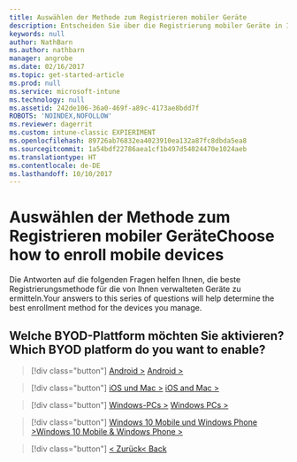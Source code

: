 ```yaml
---
title: Auswählen der Methode zum Registrieren mobiler Geräte
description: Entscheiden Sie über die Registrierung mobiler Geräte in Intune durch Beantworten einiger einfacher Fragen
keywords: null
author: NathBarn
ms.author: nathbarn
manager: angrobe
ms.date: 02/16/2017
ms.topic: get-started-article
ms.prod: null
ms.service: microsoft-intune
ms.technology: null
ms.assetid: 242de106-36a0-469f-a89c-4173ae8bdd7f
ROBOTS: 'NOINDEX,NOFOLLOW'
ms.reviewer: dagerrit
ms.custom: intune-classic EXPIERIMENT
ms.openlocfilehash: 89726ab76832ea4023910ea132a87fc8dbda5ea8
ms.sourcegitcommit: 1a54bdf22786aea1cf1b497d54024470e1024aeb
ms.translationtype: HT
ms.contentlocale: de-DE
ms.lasthandoff: 10/10/2017
---
```

# <a name="choose-how-to-enroll-mobile-devices"></a><span data-ttu-id="9af3f-103">Auswählen der Methode zum Registrieren mobiler Geräte</span><span class="sxs-lookup"><span data-stu-id="9af3f-103">Choose how to enroll mobile devices</span></span>

<span data-ttu-id="9af3f-104">Die Antworten auf die folgenden Fragen helfen Ihnen, die beste Registrierungsmethode für die von Ihnen verwalteten Geräte zu ermitteln.</span><span class="sxs-lookup"><span data-stu-id="9af3f-104">Your answers to this series of questions will help determine the best enrollment method for the devices you manage.</span></span>

## <a name="which-byod-platform-do-you-want-to-enable"></a><span data-ttu-id="9af3f-105">**Welche BYOD-Plattform möchten Sie aktivieren?**</span><span class="sxs-lookup"><span data-stu-id="9af3f-105">**Which BYOD platform do you want to enable?**</span></span>

> [!div  class="button"]
<span data-ttu-id="9af3f-106">[Android >](/intune-classic/deploy-use/set-up-android-management-with-microsoft-intune)
> </span><span class="sxs-lookup"><span data-stu-id="9af3f-106">[Android >](/intune-classic/deploy-use/set-up-android-management-with-microsoft-intune)
</span></span>

> [!div class="button"]
> <span data-ttu-id="9af3f-107">[iOS und Mac >](/intune-classic/deploy-use/set-up-ios-and-mac-management-with-microsoft-intune)
</span><span class="sxs-lookup"><span data-stu-id="9af3f-107">[iOS and Mac >](/intune-classic/deploy-use/set-up-ios-and-mac-management-with-microsoft-intune)
> </span></span>

> [!div class="button"]
<span data-ttu-id="9af3f-108">[Windows-PCs >](/intune-classic/deploy-use/set-up-windows-device-management-with-microsoft-intune)
</span><span class="sxs-lookup"><span data-stu-id="9af3f-108">[Windows PCs >](/intune-classic/deploy-use/set-up-windows-device-management-with-microsoft-intune)
</span></span>

>[!div class="button"]
[<span data-ttu-id="9af3f-109">Windows 10 Mobile und Windows Phone ></span><span class="sxs-lookup"><span data-stu-id="9af3f-109">Windows 10 Mobile & Windows Phone ></span></span>](/intune-classic/deploy-use/set-up-windows-phone-management-with-microsoft-intune)


> [!div class="button"]
[<span data-ttu-id="9af3f-110">< Zurück</span><span class="sxs-lookup"><span data-stu-id="9af3f-110">< Back</span></span>](choose-how-to-enroll-devices1.md)
